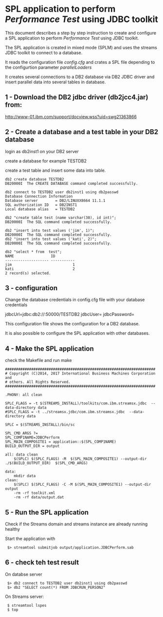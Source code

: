 # SPL application to perform *Performance Test* using JDBC toolkit 

This document describes a step by step instruction to create and configure a SPL application to perform *Performance Test* using JDBC toolkit.

The SPL application is created in mixed mode (SPLM) and uses the streams JDBC toolkit to connect to a database.

It reads the configuration file *config.cfg* and crates a SPL file depending to the configurtion parameter *parallelLoaders* 

It creates several connections to a DB2 database via DB2 JDBC driver and insert parallel data into several tables in database.


## 1 - Download the DB2 jdbc driver (db2jcc4.jar) from:

http://www-01.ibm.com/support/docview.wss?uid=swg21363866

## 2 - Create a database and a test table in your DB2 database 
login as db2inst1 on your DB2 server

 create a database for example TESTDB2

 create a test table and insert some data into table.
 


    db2 create database TESTDB2
    DB20000I  The CREATE DATABASE command completed successfully.

    db2 connect to TESTDB2 user db2inst1 using db2passwd
    Database Connection Information
    Database server        = DB2/LINUXX8664 11.1.1
    SQL authorization ID   = DB2INST1
    Local database alias   = TESTDB2

    db2 "create table test (name varchar(30), id int)";
    DB20000I  The SQL command completed successfully.
    
    db2 "insert into test values ('jim', 1)";
    DB20000I  The SQL command completed successfully.
    db2 "insert into test values ('kati', 2)";
    DB20000I  The SQL command completed successfully.
     
    db2 "select * from  test";
    NAME                 ID         
    -------------------- -----------
    jim                            1
    kati                           2
    2 record(s) selected.



## 3 - configuration
Change the database credentials in config.cfg file with your database credentials

jdbcUrl=jdbc:db2://<your db2 database host name>:50000/TESTDB2
jdbcUser=<your database user name>
jdbcPassword=<your database password>

This configuration file shows the configuration for a DB2 database.

It is also possible to configure the SPL application with other databases.


## 4 - Make the SPL application

  check the Makefile
  and run make

    #####################################################################
    # Copyright (C)2014, 2017 International Business Machines Corporation and
    # others. All Rights Reserved.
    #####################################################################
    
    .PHONY: all clean
    
    SPLC_FLAGS = -t $(STREAMS_INSTALL)/toolkits/com.ibm.streamsx.jdbc  --data-directory data
    #SPLC_FLAGS = -t ../streamsx.jdbc/com.ibm.streamsx.jdbc  --data-directory data
    
    SPLC = $(STREAMS_INSTALL)/bin/sc
    
    SPL_CMD_ARGS ?=
    SPL_COMP1NAME=JDBCPerform 
    SPL_MAIN_COMPOSITE1 = application::$(SPL_COMP1NAME)
    BUILD_OUTPUT_DIR = output
    
    all: data clean
    	$(SPLC) $(SPLC_FLAGS) -M  $(SPL_MAIN_COMPOSITE1) --output-dir ./$(BUILD_OUTPUT_DIR)  $(SPL_CMD_ARGS)
    
    data:
    	mkdir data
    clean:
    	$(SPLC) $(SPLC_FLAGS) -C -M $(SPL_MAIN_COMPOSITE1) --output-dir output
    	-rm -rf toolkit.xml
    	-rm -rf data/output.dat
    

     

## 5 - Run the SPL application 
Check if the Streams domain and streams instance are already running healthy

Start the application with 

     $> streamtool submitjob output/application.JDBCPerform.sab

## 6 - check teh test result 
On databse server     

     $> db2 connect to TESTDB2 user db2inst1 using db2passwd
     $> db2 "SELECT count(*) FROM JDBCRUN_PERSON2"

On Streams server:

     $ streamtool lspes
     $ top








